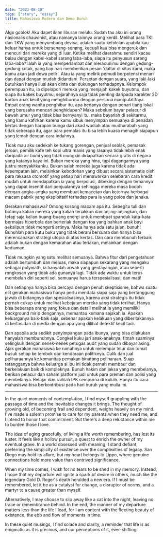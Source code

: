 ```yaml
---
date: "2023-08-10"
tags: ["story", "essay"]
title: Mahasiswa Modern dan Demo Buruh
---
```



Algo goblok! Aku dapet iklan liburan melulu. Sudah tau aku ini orang nasionalis chauvinist, atau namanya lainnya orang kerdil. Melihat para TKI dan TKW yang menyumbang devisa, adalah suatu ketololan apabila kau keluar hanya untuk bersenang-senang, kecuali kau bisa mengeruk dan mencuri dari mereka yang di luar. Ketika melihat daerahmu sendiri kacau balau dengan kabel-kabel sarang laba-laba, siapa itu penyusun sarang laba-laba? Ialah ia yang memperlambat dan meracunimu dengan gedung-gedung kotak, yang tiap hari memberikan pesan 'daftar di situs kami, maka kamu akan jadi dewa petir'. Atau ia yang melirik pemudi berpotensi menari dan dapat dengan mudah didandani. Persetan dengan suara, yang laki-laki butuhkan hanya ilusi akan cinta dan dukungan terhadapnya. Kelompok perempuan itu, ia dipelopori mereka yang menjajah kakek buyutmu, dan siapa itu kakek buyutmu, sejarahnya saja tidak penting daripada karakter 2D kartun anak kecil yang menghiburmu dengan persona manipulatifnya. Empat orang wanita penghibur itu, apa bedanya dengan penari tiang lokal yang berusaha mencari penghidupan? Maka sebelum bayar pelacur di bawah umur yang tidak bisa bernyanyi itu, maka bayarlah di sekitarmu, yang kamu kafirkan karena kamu sibuk menyimpan semuanya di penadah kertas dengan harapan bunga dari akad wadiah atau mudharabah yang tidak seberapa itu, agar para pemalas itu bisa lebih kuasa menagih siapapun yang lemah dengan cara indahnya.

Tidak mau aku sedekah ke tukang gorengan, penjual seblak, pemasak jeroan, pemilik kafe teh kopi ultra manis yang rasanya tidak lebih enak daripada air bumi yang tidak mungkin didapatkan secara gratis di negara yang katanya kaya ini. Bukan mereka yang hina, tapi dagangannya yang justru menyakitkanku. Bukan salah mereka juga karena tidak ada kesempatan lain, melainkan kebodohan yang dibuat secara sistematis oleh para raksasa otomotif yang setiap hari menawarkan selebaran cara kredit mudah untuk mendapatkan ia yang berpolusi, dibekingi dengan temannya yang dapat insentif dari penjualannya sehingga mereka masa bodoh dengan angka-angka yang membuat kemacetan dan kotornya berbagai macam pabrik yang eksploitatif terhadap para ia yang polos dan jenaka.

Gerakan mahasiswa? Omong kosong macam apa itu. Sebegitu tuli dan butanya kalian mereka yang kalian teriakkan dan anjing-anjingkan, dan tetap saja kalian buang-buang energi untuk membuat spanduk kata-kata bermajas hiperbola dan berteriak dengan toa yang bahkan anak bayi sekalipun tidak mengerti artinya. Maka hanya ada satu jalan, bunuh! Bunuhlah para kutu buku yang tidak berani bersuara dan hanya bisa merencanakan strategi utopia di atas kertas. Dan cara membunuh terbaik adalah bukan dengan kemarahan atau teriakan, melainkan dengan kediaman.

Tidak mungkin yang satu melihat semuanya. Bahwa fitur dari pengetahuan adalah bertumbuh dan meluas, maka siapapun sekarang yang mengaku sebagai polymath, ia hanyalah arwah yang gentayangan, atau seperti rongkosan yang tidak ada gunanya lagi. Tidak ada waktu untuk terus membelah diri seperti sel, semuanya harus terspesialisasi, dan mati!

Dan setiapnya hanya bisa percaya dengan penuh skeptisisme, bahwa suatu elit gerakan mahasiswa hanya perlu mendata siapa saja yang bertanggung jawab di bidangnya dan spesialisasinya, karena aksi strategis itu tidak pernah cukup untuk melihat kebejatan mereka yang tidak terlihat. Hanya bisa beberapa orang yang fokus dan detail melihat ia yang memiliki background mirip dengannya, memantau kemana sajakah ia. Apakah keluarganya baik-baik saja, sebenar apakah kelakuan yang diberitakannya di kertas dan di media dengan apa yang dilihat detektif kecil tadi.

Dan apabila ada sedikit penyimpangan pada ibunya, yang bisa dilakukan hanyalah membunuhnya. Congkel kuku jari anak-anaknya, fitnah suaminya selingkuh dengan nenek-nenek petugas audit yang sudah dibayar asing. Ajak gerakan mahasiswa ke rumahnya untuk melempar telur dan tomat busuk setiap ke tembok dan kendaraan politiknya. Culik dan jual peliharaannya ke komunitas pemakan binatang peliharaan. Suap tetangganya bahwa keluarga si ibu ini tidak pernah membaur dan berkelakuan baik di kompleknya. Bunuh hakim dan jaksa yang membelanya, berikan pelacur dan saham platform judi untuk para preman dan polisi yang membelanya. Belajar dan raihlah IPK sempurna di kuliah. Hanya itu cara mahasiswa bisa berkontribusi pada hari buruh yang mulia ini.

---

In the quiet moments of contemplation, I find myself grappling with the passage of time and the inevitable changes it brings. The thought of growing old, of becoming frail and dependent, weighs heavily on my mind. I've made a solemn promise to care for my parents when they need me, and I intend to honor that commitment. But there's a deep reluctance within me to burden those I love.

The idea of aging gracefully, of living a life worth remembering, has lost its luster. It feels like a hollow pursuit, a quest to enrich the owner of my eventual grave. In a world obsessed with meaning, I stand defiant, preferring the simplicity of existence over the complexities of legacy. San Diego may hold its allure, but my heart belongs to Lippo, where genuine connections hold more value than contrived significance.

When my time comes, I wish for no tears to be shed in my memory. Instead, I hope that my departure will ignite a spark of desire in others, much like the legendary Gold D. Roger's death heralded a new era. If I must be remembered, let it be as a catalyst for change, a disruptor of norms, and a martyr to a cause greater than myself.

Alternatively, I may choose to slip away like a cat into the night, leaving no trace or remembrance behind. In the end, the manner of my departure matters less than the life I lead, for I am content with the fleeting beauty of existence, the ebb and flow of moments in time.

In these quiet musings, I find solace and clarity, a reminder that life is as enigmatic as it is precious, and our perceptions of it, ever-shifting.